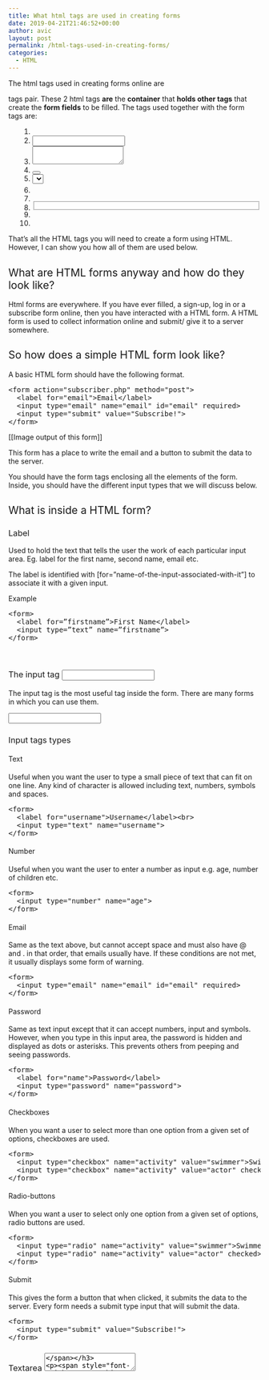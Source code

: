 ```yaml
---
title: What html tags are used in creating forms
date: 2019-04-21T21:46:52+00:00
author: avic
layout: post
permalink: /html-tags-used-in-creating-forms/
categories:
  - HTML
---
```

<span style="font-weight: 400;">The html tags used in creating forms online are <strong><form> </form></strong> tags pair. These 2 html tags <strong>are</strong> the <strong>container</strong> that <strong>holds other tags</strong> that create the <strong>form fields</strong> to be filled. The tags used together with the form tags are:</span>

<li style="list-style-type: none;">
  <ol>
    <li style="list-style-type: none;">
      <ol>
        <li style="font-weight: 400;">
          <span style="font-weight: 400;"><label> </label></span>
        </li>
        <li style="font-weight: 400;">
          <span style="font-weight: 400;"><input></span>
        </li>
        <li style="font-weight: 400;">
          <span style="font-weight: 400;"><textarea> </textarea></span>
        </li>
        <li style="font-weight: 400;">
          <span style="font-weight: 400;"><button></span>
        </li>
        <li style="font-weight: 400;">
          <span style="font-weight: 400;"><select></span>
        </li>
        <li style="font-weight: 400;">
          <span style="font-weight: 400;"><option></span>
        </li>
        <li style="font-weight: 400;">
          <span style="font-weight: 400;"><optgroup></span>
        </li>
        <li style="font-weight: 400;">
          <span style="font-weight: 400;"><fieldset></span>
        </li>
        <li style="font-weight: 400;">
          <span style="font-weight: 400;"><label></span>
        </li>
        <li style="font-weight: 400;">
          <span style="font-weight: 400;"><output></span>
        </li>
      </ol>
    </li>
  </ol>
</li>

<span style="font-weight: 400;">That&#8217;s all the HTML tags you will need to create a form using HTML. However, I can show you how all of them are used below.</span>

## <span style="font-weight: 400;">What are HTML forms anyway and how do they look like?</span>

<span style="font-weight: 400;">Html forms are everywhere. If you have ever filled, a sign-up, log in or a subscribe form online, then you have interacted with a HTML form. A HTML form is used to collect information online and submit/ give it to a server somewhere.</span>

## <span style="font-weight: 400;">So how does a simple HTML form look like?</span>

<span style="font-weight: 400;">A basic HTML form should have the following format.</span>

<pre><span style="font-weight: 400;">&lt;form action="subscriber.php" method="post"&gt;
</span><span style="font-weight: 400;">  &lt;label for="email"&gt;Email&lt;/label&gt;
</span><span style="font-weight: 400;">  &lt;input type="email" name="email" id="email" required&gt;
</span><span style="font-weight: 400;">  &lt;input type="submit" value="Subscribe!"&gt;
</span><span style="font-weight: 400;">&lt;/form&gt;</span></pre>

[[Image output of this form]]

<span style="font-weight: 400;">This form has a place to write the email and a button to submit the data to the server.</span>

<span style="font-weight: 400;">You should have the form tags enclosing all the elements of the form. Inside, you should have the different input types that we will discuss below.</span>

## <span style="font-weight: 400;">What is inside a HTML form?</span>

### <span style="font-weight: 400;">Label <label></span>

<span style="font-weight: 400;">Used to hold the text that tells the user the work of each particular input area. Eg. label for the first name, second name, email etc.</span>

<span style="font-weight: 400;">The label is identified with [for=”name-of-the-input-associated-with-it”] to associate it with a given input.</span>

<span style="font-weight: 400;">Example</span>

<pre><span style="font-weight: 400;">&lt;form&gt;</span>
<span style="font-weight: 400;">  &lt;label for=”firstname”&gt;First Name&lt;/label&gt;</span>
<span style="font-weight: 400;">  &lt;input type=”text” name=”firstname”&gt;</span>
<span style="font-weight: 400;">&lt;/form&gt;</span>


</pre>

### <span style="font-weight: 400;">The input tag <input></span>

<span style="font-weight: 400;">The input tag is the most useful tag inside the form. There are many forms in which you can use them.</span>

<span style="font-weight: 400;"><input type=&#8221;&#8221;></span>

### <span style="font-weight: 400;">Input tags types</span>

#### <span style="font-weight: 400;">Text</span>

<span style="font-weight: 400;">Useful when you want the user to type a small piece of text that can fit on one line. Any kind of character is allowed including text, numbers, symbols and spaces.</span>

<pre><span style="font-weight: 400;">&lt;form&gt;</span>
<span style="font-weight: 400;">  &lt;label for="username"&gt;Username&lt;/label&gt;&lt;br&gt;</span>
<span style="font-weight: 400;">  &lt;input type="text" name="username"&gt;</span>
<span style="font-weight: 400;">&lt;/form&gt;</span></pre>

#### <span style="font-weight: 400;">Number</span>

<span style="font-weight: 400;">Useful when you want the user to enter a number as input e.g. age, number of children etc.</span>

<pre><span style="font-weight: 400;">&lt;form&gt;</span>
<span style="font-weight: 400;">  &lt;input type="number" name="age"&gt;</span>
<span style="font-weight: 400;">&lt;/form&gt;</span></pre>

#### <span style="font-weight: 400;">Email</span>

<span style="font-weight: 400;">Same as the text above, but cannot accept space and must also have @ and . in that order, that emails usually have. If these conditions are not met, it usually displays some form of warning.</span>

<pre><span style="font-weight: 400;">&lt;form&gt;</span>
<span style="font-weight: 400;">  &lt;input type="email" name="email" id="email" required&gt;</span>
<span style="font-weight: 400;">&lt;/form&gt;</span></pre>

#### <span style="font-weight: 400;">Password</span>

<span style="font-weight: 400;">Same as text input except that it can accept numbers, input and symbols. However, when you type in this input area, the password is hidden and displayed as dots or asterisks. This prevents others from peeping and seeing passwords.</span>

<pre><span style="font-weight: 400;">&lt;form&gt;</span>
<span style="font-weight: 400;">  &lt;label for="name"&gt;Password&lt;/label&gt;</span>
<span style="font-weight: 400;">  &lt;input type="password" name="password"&gt;</span>
<span style="font-weight: 400;">&lt;/form&gt;</span></pre>

#### <span style="font-weight: 400;">Checkboxes</span>

<span style="font-weight: 400;">When you want a user to select more than one option from a given set of options, checkboxes are used. </span>

<pre><span style="font-weight: 400;">&lt;form&gt;
</span><span style="font-weight: 400;">  &lt;input type="checkbox" name="activity" value="swimmer"&gt;Swimmer&lt;br&gt;</span>
<span style="font-weight: 400;">  &lt;input type="checkbox" name="activity" value="actor" checked&gt;Actor&lt;br&gt;</span>
<span style="font-weight: 400;">&lt;/form&gt;</span></pre>

#### <span style="font-weight: 400;">Radio-buttons</span>

<span style="font-weight: 400;">When you want a user to select only one option from a given set of options, radio buttons are used. </span>

<pre><span style="font-weight: 400;">&lt;form&gt;</span>
<span style="font-weight: 400;">  &lt;input type="radio" name="activity" value="swimmer"&gt;Swimmer&lt;br&gt;</span>
<span style="font-weight: 400;">  &lt;input type="radio" name="activity" value="actor" checked&gt;Actor&lt;br&gt;</span>
<span style="font-weight: 400;">&lt;/form&gt;</span></pre>

#### <span style="font-weight: 400;">Submit</span>

<span style="font-weight: 400;">This gives the form a button that when clicked, it submits the data to the server. Every form needs a submit type input that will submit the data.</span>

<pre><span style="font-weight: 400;">&lt;form&gt;</span>
<span style="font-weight: 400;">  &lt;input type="submit" value="Subscribe!"&gt;</span>
<span style="font-weight: 400;">&lt;/form&gt;</span></pre>

### <span style="font-weight: 400;">Textarea <textarea></span>

<span style="font-weight: 400;">This proved the same as input type text but on a specified number of lines that you want. The rows specify the number of lines and cols define the number of characters per line.</span>

<pre><span style="font-weight: 400;">&lt;textarea rows="4" cols="30"&gt;</span>
<span style="font-weight: 400;">This is a text area that holds text on multiple number of lines. It can display text on 4 rows and can allow 30 characters per row.</span>
<span style="font-weight: 400;">&lt;/textarea&gt;</span></pre>

### <span style="font-weight: 400;">Dropdown list <select></span>

<span style="font-weight: 400;">This is a dropdown list that appears when clicked. once clicked, the input goes back to the original view.</span>

<pre><span style="font-weight: 400;">&lt;form&gt;</span>
<span style="font-weight: 400;">    &lt;select&gt;</span>
<span style="font-weight: 400;">        &lt;option value="mangoes"&gt;Mangoes&lt;/option&gt;</span>
<span style="font-weight: 400;">        &lt;option value="pineapples"&gt;Pineapples&lt;/option&gt;</span>
<span style="font-weight: 400;">        &lt;option value="bananas"&gt;Bananas&lt;/option&gt;</span>
<span style="font-weight: 400;">        &lt;option value="avocados"&gt;Avocados&lt;/option&gt;</span>
<span style="font-weight: 400;">    &lt;/select&gt;</span>
<span style="font-weight: 400;">&lt;/form&gt;</span></pre>

### <span style="font-weight: 400;">Form action</span>

<span style="font-weight: 400;">This says where the form data will be sent when the submit button is pressed. It is URL of a file in that server. The URL can be absolute (http://www.) or relative (/forms/hope.php).</span>

&nbsp;

<pre><span style="font-weight: 400;">&lt;form action="subscriber.php" method="post"&gt;</span>
<span style="font-weight: 400;">  &lt;label for="email"&gt;Email&lt;/label&gt;</span>
<span style="font-weight: 400;">  &lt;input type="email" name="email" id="email" required&gt;</span>
<span style="font-weight: 400;">  &lt;input type="submit" value="Subscribe!"&gt;</span>
<span style="font-weight: 400;">&lt;/form&gt;</span></pre>

&nbsp;

&nbsp;

<pre><span style="font-weight: 400;">&lt;form action="subscriber.php" method="post"&gt;</span>
<span style="font-weight: 400;">  &lt;label for="email"&gt;Email&lt;/label&gt;</span>
<span style="font-weight: 400;">  &lt;input type="email" name="email" id="email" required&gt;</span>
<span style="font-weight: 400;">  &lt;input type="submit" formaction="newSubsciberList.php" value="Subscribe!"&gt;</span>
<span style="font-weight: 400;">&lt;/form&gt;</span></pre>

<span style="font-weight: 400;">The url at <input type=&#8221;submit&#8221; formaction> formaction overides the default form action at the top.</span>

### <span style="font-weight: 400;">Form method</span>

<span style="font-weight: 400;">This specifies the method by which you want the data to be sent. There are two methods.</span>

<li style="list-style-type: none;">
  <ol>
    <li style="list-style-type: none;">
      <ol>
        <li>
          <h4>
            <span style="font-weight: 400;"> Get</span>
          </h4>
        </li>
      </ol>
    </li>
  </ol>
</li>

<span style="font-weight: 400;">The items to be sent appears on the URL which makes it less secure.</span>

<pre><span style="font-weight: 400;">&lt;form action="subscriber.php" method="get"&gt;</span>
<span style="font-weight: 400;">  &lt;label for="email"&gt;Email&lt;/label&gt;</span>
<span style="font-weight: 400;">  &lt;input type="email" name="email" id="email" required&gt;</span>
<span style="font-weight: 400;">  &lt;input type="submit" value="Subscribe!"&gt;</span>
<span style="font-weight: 400;">&lt;/form&gt;</span></pre>

<li style="list-style-type: none;">
  <ol>
    <li style="list-style-type: none;">
      <ol start="2">
        <li>
          <h4>
            <span style="font-weight: 400;"> Post</span>
          </h4>
        </li>
      </ol>
    </li>
  </ol>
</li>

<span style="font-weight: 400;">It is considered more secure and is the default method used when not specified.</span>

<pre><span style="font-weight: 400;">&lt;form action="subscriber.php" method="post"&gt;</span>
<span style="font-weight: 400;">  &lt;label for="email"&gt;Email&lt;/label&gt;</span>
<span style="font-weight: 400;">  &lt;input type="email" name="email" id="email" required&gt;</span>
<span style="font-weight: 400;">  &lt;input type="submit" value="Subscribe!"&gt;</span>
<span style="font-weight: 400;">&lt;/form&gt;</span></pre>

## <span style="font-weight: 400;">Where do we use form tag in HTML?</span>

<span style="font-weight: 400;">Form tags are used where you have to submit user data to a server somewhere. </span><span style="font-weight: 400;">If you need a form for subscribing to a newsletter, filling a questionnaire, login, sign up, etc. the form tags will get you there.</span>

## <span style="font-weight: 400;">Why form tag is used in HTML?</span>

<span style="font-weight: 400;">Without form tags, user&#8217;s cannot submit the information that they have entered to a server in a normal form. However, there are technology tools that allow users to submit and interact with data without relying on the form tags.</span>

## <span style="font-weight: 400;">Can we use form tag inside div tag?</span>

<span style="font-weight: 400;">Form tags can be used inside a div tag. In fact, form tags can be used anywhere inside the body tags(<body> </body>) of a HTML document. However, you should not put a form tag within another form tag.</span>